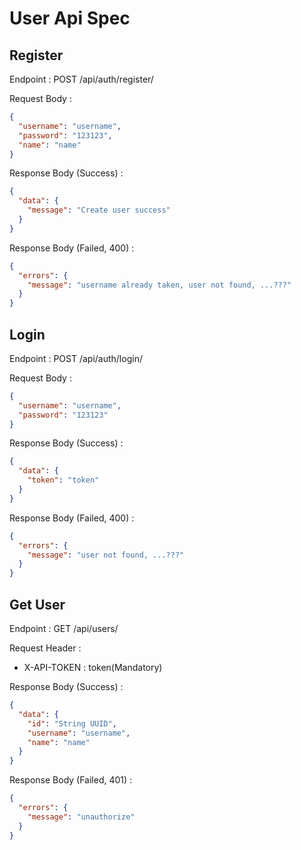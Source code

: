 # User Api Spec

## Register

Endpoint : POST /api/auth/register/

Request Body :

```json
{
  "username": "username",
  "password": "123123",
  "name": "name"
}
```

Response Body (Success) :

```json
{
  "data": {
    "message": "Create user success"
  }
}
```

Response Body (Failed, 400) :

```json
{
  "errors": {
    "message": "username already taken, user not found, ...???"
  }
}
```

## Login

Endpoint : POST /api/auth/login/

Request Body :

```json
{
  "username": "username",
  "password": "123123"
}
```

Response Body (Success) :

```json
{
  "data": {
    "token": "token"
  }
}
```

Response Body (Failed, 400) :

```json
{
  "errors": {
    "message": "user not found, ...???"
  }
}
```

## Get User

Endpoint : GET /api/users/

Request Header :

- X-API-TOKEN : token(Mandatory)

Response Body (Success) :

```json
{
  "data": {
    "id": "String UUID",
    "username": "username",
    "name": "name"
  }
}
```

Response Body (Failed, 401) :

```json
{
  "errors": {
    "message": "unauthorize"
  }
}
```

